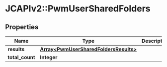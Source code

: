 # JCAPIv2::PwmUserSharedFolders

## Properties
Name | Type | Description | Notes
------------ | ------------- | ------------- | -------------
**results** | [**Array&lt;PwmUserSharedFoldersResults&gt;**](PwmUserSharedFoldersResults.md) |  | 
**total_count** | **Integer** |  | 

